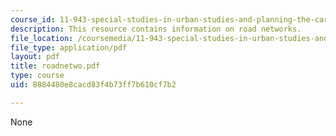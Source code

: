 ```yaml
---
course_id: 11-943-special-studies-in-urban-studies-and-planning-the-cardener-river-corridor-workshop-fall-2001
description: This resource contains information on road networks.
file_location: /coursemedia/11-943-special-studies-in-urban-studies-and-planning-the-cardener-river-corridor-workshop-fall-2001/8884480e8cacd83f4b73ff7b610cf7b2_roadnetwo.pdf
file_type: application/pdf
layout: pdf
title: roadnetwo.pdf
type: course
uid: 8884480e8cacd83f4b73ff7b610cf7b2

---
```

None